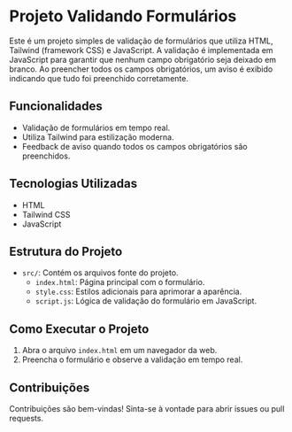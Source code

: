 # Projeto Validando Formulários

Este é um projeto simples de validação de formulários que utiliza HTML, Tailwind (framework CSS) e JavaScript. A validação é implementada em JavaScript para garantir que nenhum campo obrigatório seja deixado em branco. Ao preencher todos os campos obrigatórios, um aviso é exibido indicando que tudo foi preenchido corretamente.

## Funcionalidades

- Validação de formulários em tempo real.
- Utiliza Tailwind para estilização moderna.
- Feedback de aviso quando todos os campos obrigatórios são preenchidos.

## Tecnologias Utilizadas

- HTML
- Tailwind CSS
- JavaScript

## Estrutura do Projeto

- `src/`: Contém os arquivos fonte do projeto.
  - `index.html`: Página principal com o formulário.
  - `style.css`: Estilos adicionais para aprimorar a aparência.
  - `script.js`: Lógica de validação do formulário em JavaScript.

## Como Executar o Projeto

1. Abra o arquivo `index.html` em um navegador da web.
2. Preencha o formulário e observe a validação em tempo real.

## Contribuições

Contribuições são bem-vindas! Sinta-se à vontade para abrir issues ou pull requests.
